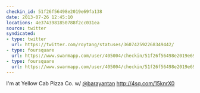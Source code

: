 ```yaml
---
checkin_id: 51f26f56498e2019e69fa138
date: 2013-07-26 12:45:10
locations: 4e3743981850788f2cc031ea
source: twitter
syndicated:
- type: twitter
  url: https://twitter.com/roytang/statuses/360742592268349442/
- type: foursquare
  url: https://www.swarmapp.com/user/405004/checkin/51f26f56498e2019e69fa138?s=dHMsyJyKvxVoe_yoUkliS1mgXN4&ref=tw
- type: foursquare
  url: https://www.swarmapp.com/user/405004/checkin/51f26f56498e2019e69fa138?s=dHMsyJyKvxVoe_yoUkliS1mgXN4&ref=tw
---
```


I'm at Yellow Cab Pizza Co. w/ [@barayantan](https://twitter.com/barayantan/) http://4sq.com/15knrX0